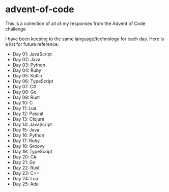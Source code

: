 # advent-of-code
This is a collection of all of my responses from the Advent of Code challenge

I have been keeping to the same language/technology for each day. Here is a list for future reference:

- Day 01: JavaScript
- Day 02: Java
- Day 03: Python
- Day 04: Ruby
- Day 05: Kotlin
- Day 06: TypeScript
- Day 07: C#
- Day 08: Go
- Day 09: Rust
- Day 10: C
- Day 11: Lua
- Day 12: Pascal
- Day 13: Clojure
- Day 14: JavaScript
- Day 15: Java
- Day 16: Python
- Day 17: Ruby
- Day 18: Groovy
- Day 19: TypeScript
- Day 20: C#
- Day 21: Go
- Day 22: Rust
- Day 23: C++
- Day 24: Lua
- Day 25: Ada